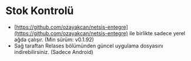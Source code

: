 # Stok Kontrolü

- [https://github.com/ozayakcan/netsis-entegre](https://github.com/ozayakcan/netsis-entegre) ile birlikte sadece yerel ağda çalışır. (Min sürüm: v0.1.92)
- Sağ taraftan Relases bölümünden güncel uygulama dosyasını indirebilirsiniz. (Sadece Android)